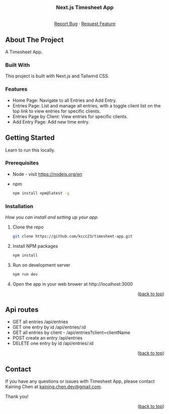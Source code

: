 <br />
<div align="center">

  <h3 align="center">Next.js Timesheet App</h3>

  <p align="center">
    <br />
    <a href="https://github.com/kccc23/timesheet-app/issues">Report Bug</a>
    ·
    <a href="https://github.com/kccc23/timesheet-app/issues">Request Feature</a>
  </p>
</div>


## About The Project

A Timesheet App.

### Built With

This project is built with Next.js and Tailwind CSS.

### Features

* Home Page: Navigate to all Entries and Add Entry.
* Entries Page: List and manage all entries, with a toggle client list on the top link to view entries for specific clients.
* Entries Page by Client: View entries for specific clients.
* Add Entry Page: Add new time entry.


## Getting Started

Learn to run this locally.

### Prerequisites

* Node - visit https://nodejs.org/en

* npm
  ```sh
  npm install npm@latest -g
  ```

### Installation

_How you can install and setting up your app._

1. Clone the repo
   ```sh
   git clone https://github.com/kccc23/timesheet-app.git
   ```
2. Install NPM packages
   ```sh
   npm install
   ```
3. Run on development server
   ```sh
   npm run dev
   ```
4. Open the app in your web brower at http://localhost:3000

<p align="right">(<a href="#readme-top">back to top</a>)</p>


## Api routes

* GET all entries /api/entries
* GET one entry by id /api/entries/:id
* GET all entries by client - /api/entries?client=clientName
* POST create an entry /api/entries
* DELETE one entry by id /api/entries/:id

<p align="right">(<a href="#readme-top">back to top</a>)</p>


## Contact

If you have any questions or issues with Timesheet App, please contact Kaining Chen at kaining.chen.dev@gmail.com.

Thank you!

<p align="right">(<a href="#readme-top">back to top</a>)</p>
